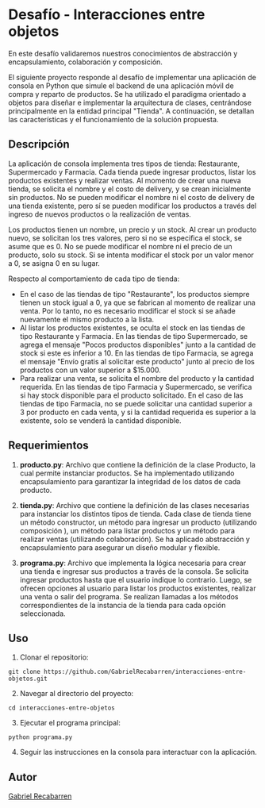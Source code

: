 # Desafío - Interacciones entre objetos

En este desafío validaremos nuestros conocimientos de abstracción y encapsulamiento,
colaboración y composición.

El siguiente proyecto responde al desafío de implementar una aplicación de consola en Python que simule el backend de una aplicación móvil de compra y reparto de productos. Se ha utilizado el paradigma orientado a objetos para diseñar e implementar la arquitectura de clases, centrándose principalmente en la entidad principal "Tienda". A continuación, se detallan las características y el funcionamiento de la solución propuesta.

## Descripción

La aplicación de consola implementa tres tipos de tienda: Restaurante, Supermercado y Farmacia. Cada tienda puede ingresar productos, listar los productos existentes y realizar ventas. Al momento de crear una nueva tienda, se solicita el nombre y el costo de delivery, y se crean inicialmente sin productos. No se pueden modificar el nombre ni el costo de delivery de una tienda existente, pero sí se pueden modificar los productos a través del ingreso de nuevos productos o la realización de ventas.

Los productos tienen un nombre, un precio y un stock. Al crear un producto nuevo, se solicitan los tres valores, pero si no se especifica el stock, se asume que es 0. No se puede modificar el nombre ni el precio de un producto, solo su stock. Si se intenta modificar el stock por un valor menor a 0, se asigna 0 en su lugar.

Respecto al comportamiento de cada tipo de tienda:

- En el caso de las tiendas de tipo "Restaurante", los productos siempre tienen un stock igual a 0, ya que se fabrican al momento de realizar una venta. Por lo tanto, no es necesario modificar el stock si se añade nuevamente el mismo producto a la lista.
- Al listar los productos existentes, se oculta el stock en las tiendas de tipo Restaurante y Farmacia. En las tiendas de tipo Supermercado, se agrega el mensaje "Pocos productos disponibles" junto a la cantidad de stock si este es inferior a 10. En las tiendas de tipo Farmacia, se agrega el mensaje "Envío gratis al solicitar este producto" junto al precio de los productos con un valor superior a $15.000.
- Para realizar una venta, se solicita el nombre del producto y la cantidad requerida. En las tiendas de tipo Farmacia y Supermercado, se verifica si hay stock disponible para el producto solicitado. En el caso de las tiendas de tipo Farmacia, no se puede solicitar una cantidad superior a 3 por producto en cada venta, y si la cantidad requerida es superior a la existente, solo se venderá la cantidad disponible.

## Requerimientos

1. **producto.py**: Archivo que contiene la definición de la clase Producto, la cual permite instanciar productos. Se ha implementado utilizando encapsulamiento para garantizar la integridad de los datos de cada producto.

2. **tienda.py**: Archivo que contiene la definición de las clases necesarias para instanciar los distintos tipos de tienda. Cada clase de tienda tiene un método constructor, un método para ingresar un producto (utilizando composición ), un método para listar productos y un método para realizar ventas (utilizando colaboración). Se ha aplicado abstracción y encapsulamiento para asegurar un diseño modular y flexible.

3. **programa.py**: Archivo que implementa la lógica necesaria para crear una tienda e ingresar sus productos a través de la consola. Se solicita ingresar productos hasta que el usuario indique lo contrario. Luego, se ofrecen opciones al usuario para listar los productos existentes, realizar una venta o salir del programa. Se realizan llamadas a los métodos correspondientes de la instancia de la tienda para cada opción seleccionada.

## Uso

1. Clonar el repositorio:

```
git clone https://github.com/GabrielRecabarren/interacciones-entre-objetos.git
```

2. Navegar al directorio del proyecto:

```
cd interacciones-entre-objetos
```

3. Ejecutar el programa principal:

```
python programa.py
```

4. Seguir las instrucciones en la consola para interactuar con la aplicación.

## Autor

[Gabriel Recabarren](https://github.com/GabrielRecabarren)